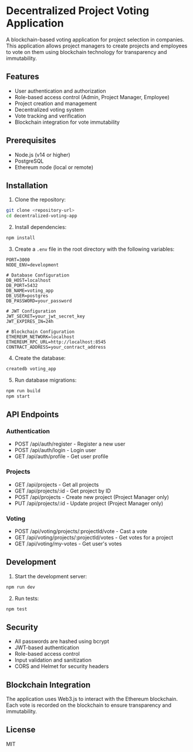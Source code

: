 # Decentralized Project Voting Application

A blockchain-based voting application for project selection in companies. This application allows project managers to create projects and employees to vote on them using blockchain technology for transparency and immutability.

## Features

- User authentication and authorization
- Role-based access control (Admin, Project Manager, Employee)
- Project creation and management
- Decentralized voting system
- Vote tracking and verification
- Blockchain integration for vote immutability

## Prerequisites

- Node.js (v14 or higher)
- PostgreSQL
- Ethereum node (local or remote)

## Installation

1. Clone the repository:
```bash
git clone <repository-url>
cd decentralized-voting-app
```

2. Install dependencies:
```bash
npm install
```

3. Create a `.env` file in the root directory with the following variables:
```
PORT=3000
NODE_ENV=development

# Database Configuration
DB_HOST=localhost
DB_PORT=5432
DB_NAME=voting_app
DB_USER=postgres
DB_PASSWORD=your_password

# JWT Configuration
JWT_SECRET=your_jwt_secret_key
JWT_EXPIRES_IN=24h

# Blockchain Configuration
ETHEREUM_NETWORK=localhost
ETHEREUM_RPC_URL=http://localhost:8545
CONTRACT_ADDRESS=your_contract_address
```

4. Create the database:
```bash
createdb voting_app
```

5. Run database migrations:
```bash
npm run build
npm start
```

## API Endpoints

### Authentication
- POST /api/auth/register - Register a new user
- POST /api/auth/login - Login user
- GET /api/auth/profile - Get user profile

### Projects
- GET /api/projects - Get all projects
- GET /api/projects/:id - Get project by ID
- POST /api/projects - Create new project (Project Manager only)
- PUT /api/projects/:id - Update project (Project Manager only)

### Voting
- POST /api/voting/projects/:projectId/vote - Cast a vote
- GET /api/voting/projects/:projectId/votes - Get votes for a project
- GET /api/voting/my-votes - Get user's votes

## Development

1. Start the development server:
```bash
npm run dev
```

2. Run tests:
```bash
npm test
```

## Security

- All passwords are hashed using bcrypt
- JWT-based authentication
- Role-based access control
- Input validation and sanitization
- CORS and Helmet for security headers

## Blockchain Integration

The application uses Web3.js to interact with the Ethereum blockchain. Each vote is recorded on the blockchain to ensure transparency and immutability.

## License

MIT 
